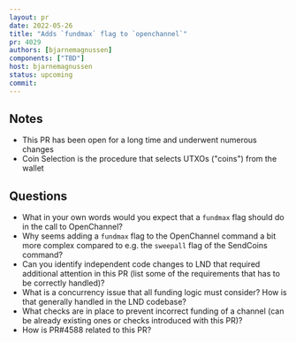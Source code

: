 ```yaml
---
layout: pr
date: 2022-05-26
title: "Adds `fundmax` flag to `openchannel`"
pr: 4029
authors: [bjarnemagnussen]
components: ["TBD"]
host: bjarnemagnussen
status: upcoming
commit:
---
```


## Notes

* This PR has been open for a long time and underwent numerous changes
* Coin Selection is the procedure that selects UTXOs ("coins") from the wallet

## Questions

* What in your own words would you expect that a `fundmax` flag should do in the call to OpenChannel?
* Why seems adding a `fundmax` flag to the OpenChannel command a bit more complex compared to e.g. the `sweepall` flag of the SendCoins command?
* Can you identify independent code changes to LND that required additional attention in this PR (list some of the requirements that has to be correctly handled)?
* What is a concurrency issue that all funding logic must consider? How is that generally handled in the LND codebase?
* What checks are in place to prevent incorrect funding of a channel (can be already existing ones or checks introduced with this PR)?
* How is PR#4588 related to this PR?
